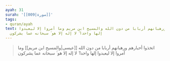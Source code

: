 ```yaml
---
ayah: 31
surah: '[[009|سورة]]'
tags:
- quran/ayah
text: اتخذوا أحبارهم ورهبانهم أربابا من دون الله والمسيح ابن مريم وما أمروا إلا ليعبدوا
  إلها واحدا ۖ لا إله إلا هو ۚ سبحانه عما يشركون
---
```

> اتخذوا أحبارهم ورهبانهم أربابا من دون الله [[عيسى|والمسيح ابن مريم]] وما أمروا إلا ليعبدوا إلها واحدا ۖ لا إله إلا هو ۚ سبحانه عما يشركون

